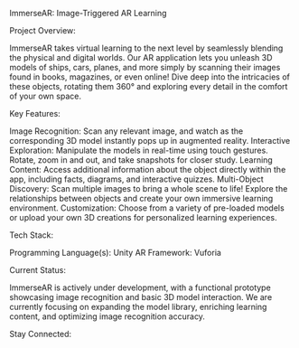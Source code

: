 ImmerseAR: Image-Triggered AR Learning

Project Overview:

ImmerseAR takes virtual learning to the next level by seamlessly blending the physical and digital worlds. Our AR application lets you unleash 3D models of ships, cars, planes, and more simply by scanning their images found in books, magazines, or even online! Dive deep into the intricacies of these objects, rotating them 360° and exploring every detail in the comfort of your own space.

Key Features:

Image Recognition: Scan any relevant image, and watch as the corresponding 3D model instantly pops up in augmented reality.
Interactive Exploration: Manipulate the models in real-time using touch gestures. Rotate, zoom in and out, and take snapshots for closer study.
Learning Content: Access additional information about the object directly within the app, including facts, diagrams, and interactive quizzes.
Multi-Object Discovery: Scan multiple images to bring a whole scene to life! Explore the relationships between objects and create your own immersive learning environment.
Customization: Choose from a variety of pre-loaded models or upload your own 3D creations for personalized learning experiences.

Tech Stack:

 Programming Language(s): Unity
 AR Framework: Vuforia

Current Status:

ImmerseAR is actively under development, with a functional prototype showcasing image recognition and basic 3D model interaction. We are currently focusing on expanding the model library, enriching learning content, and optimizing image recognition accuracy.

Stay Connected:
